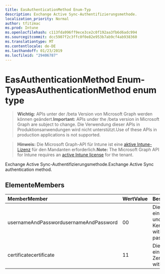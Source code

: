 ```yaml
---
title: EasAuthenticationMethod Enum-Typ
description: Exchange Active Sync-Authentifizierungsmethode.
localization_priority: Normal
author: tfitzmac
ms.prod: Intune
ms.openlocfilehash: c113fda996ff9ece3ce2c0f192aa3fb6d6adc994
ms.sourcegitcommit: dcc5907f2c3ffc0f0e82e953b7ab9cf4ab938360
ms.translationtype: MT
ms.contentlocale: de-DE
ms.lasthandoff: 01/23/2019
ms.locfileid: "29406787"
---
```

# <a name="easauthenticationmethod-enum-type"></a><span data-ttu-id="0838e-103">EasAuthenticationMethod Enum-Typ</span><span class="sxs-lookup"><span data-stu-id="0838e-103">easAuthenticationMethod enum type</span></span>

> <span data-ttu-id="0838e-104">**Wichtig:** APIs unter der /beta Version von Microsoft Graph werden können geändert.</span><span class="sxs-lookup"><span data-stu-id="0838e-104">**Important:** APIs under the /beta version in Microsoft Graph are subject to change.</span></span> <span data-ttu-id="0838e-105">Die Verwendung dieser APIs in Produktionsanwendungen wird nicht unterstützt.</span><span class="sxs-lookup"><span data-stu-id="0838e-105">Use of these APIs in production applications is not supported.</span></span>

> <span data-ttu-id="0838e-106">**Hinweis:** Die Microsoft Graph-API für Intune ist eine [aktive Intune-Lizenz](https://go.microsoft.com/fwlink/?linkid=839381) für den Mandanten erforderlich.</span><span class="sxs-lookup"><span data-stu-id="0838e-106">**Note:** The Microsoft Graph API for Intune requires an [active Intune license](https://go.microsoft.com/fwlink/?linkid=839381) for the tenant.</span></span>

<span data-ttu-id="0838e-107">Exchange Active Sync-Authentifizierungsmethode.</span><span class="sxs-lookup"><span data-stu-id="0838e-107">Exchange Active Sync authentication method.</span></span>

## <a name="members"></a><span data-ttu-id="0838e-108">Elemente</span><span class="sxs-lookup"><span data-stu-id="0838e-108">Members</span></span>
|<span data-ttu-id="0838e-109">Member</span><span class="sxs-lookup"><span data-stu-id="0838e-109">Member</span></span>|<span data-ttu-id="0838e-110">Wert</span><span class="sxs-lookup"><span data-stu-id="0838e-110">Value</span></span>|<span data-ttu-id="0838e-111">Beschreibung</span><span class="sxs-lookup"><span data-stu-id="0838e-111">Description</span></span>|
|:---|:---|:---|
|<span data-ttu-id="0838e-112">usernameAndPassword</span><span class="sxs-lookup"><span data-stu-id="0838e-112">usernameAndPassword</span></span>|<span data-ttu-id="0838e-113">0</span><span class="sxs-lookup"><span data-stu-id="0838e-113">0</span></span>|<span data-ttu-id="0838e-114">Die Authentifizierung mit einem Benutzernamen und Kennwort.</span><span class="sxs-lookup"><span data-stu-id="0838e-114">Authenticate with a username and password.</span></span>|
|<span data-ttu-id="0838e-115">certificate</span><span class="sxs-lookup"><span data-stu-id="0838e-115">certificate</span></span>|<span data-ttu-id="0838e-116">1</span><span class="sxs-lookup"><span data-stu-id="0838e-116">1</span></span>|<span data-ttu-id="0838e-117">Die Authentifizierung mit einem Zertifikat.</span><span class="sxs-lookup"><span data-stu-id="0838e-117">Authenticate with a certificate.</span></span>|




